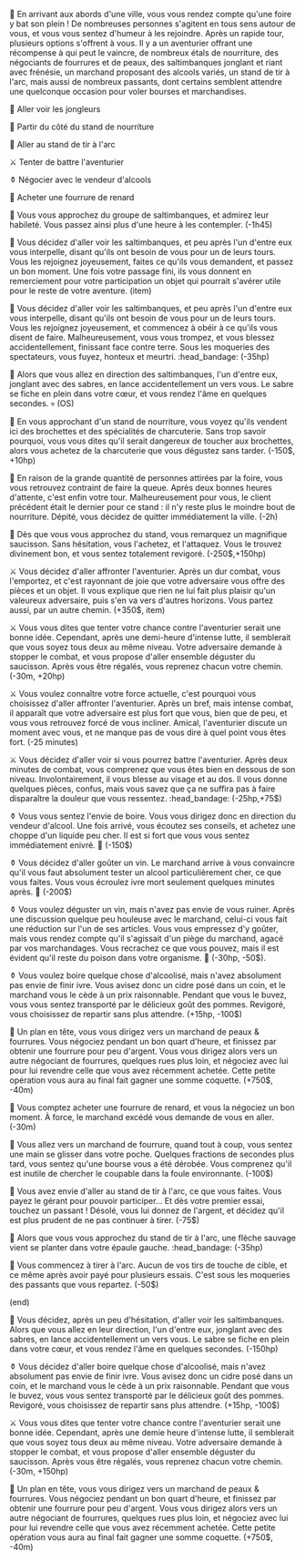 :circus_tent: En arrivant aux abords d'une ville, vous vous rendez compte qu'une foire y bat son plein ! De nombreuses personnes s'agitent en tous sens autour de vous, et vous vous sentez d'humeur à les rejoindre. Après un rapide tour, plusieurs options s'offrent à vous. Il y a un aventurier offrant une récompense à qui peut le vaincre, de nombreux étals de nourriture, des négociants de fourrures et de peaux, des saltimbanques jonglant et riant avec frénésie, un marchand proposant des alcools variés, un stand de tir à l'arc, mais aussi de nombreux passants, dont certains semblent attendre une quelconque occasion pour voler bourses et marchandises.

🤹 Aller voir les jongleurs

:oden: Partir du côté du stand de nourriture

:dart: Aller au stand de tir à l'arc

:crossed_swords: Tenter de battre l'aventurier

⚱️ Négocier avec le vendeur d'alcools

🦊 Acheter une fourrure de renard


🤹 Vous vous approchez du groupe de saltimbanques, et admirez leur habileté. Vous passez ainsi plus d'une heure à les contempler. (-1h45)

🤹 Vous décidez d'aller voir les saltimbanques, et peu après l'un d'entre eux vous interpelle, disant qu'ils ont besoin de vous pour un de leurs tours. Vous les rejoignez joyeusement, faites ce qu'ils vous demandent, et passez un bon moment. Une fois votre passage fini, ils vous donnent en remerciement pour votre participation un objet qui pourrait s'avérer utile pour le reste de votre aventure. (item)

🤹 Vous décidez d'aller voir les saltimbanques, et peu après l'un d'entre eux vous interpelle, disant qu'ils ont besoin de vous pour un de leurs tours. Vous les rejoignez joyeusement, et commencez à obéir à ce qu'ils vous disent de faire. Malheureusement, vous vous trompez, et vous blessez accidentellement, finissant face contre terre. Sous les moqueries des spectateurs, vous fuyez, honteux et meurtri. :head_bandage: (-35hp)

🤹 Alors que vous allez en direction des saltimbanques, l'un d'entre eux, jonglant avec des sabres, en lance accidentellement un vers vous. Le sabre se fiche en plein dans votre cœur, et vous rendez l'âme en quelques secondes. :skull: (OS)


:oden: En vous approchant d'un stand de nourriture, vous voyez qu'ils vendent ici des brochettes et des spécialités de charcuterie. Sans trop savoir pourquoi, vous vous dites qu'il serait dangereux de toucher aux brochettes, alors vous achetez de la charcuterie que vous dégustez sans tarder. (-150$, +10hp)

:oden: En raison de la grande quantité de personnes attirées par la foire, vous vous retrouvez contraint de faire la queue. Après deux bonnes heures d'attente, c'est enfin votre tour. Malheureusement pour vous, le client précédent était le dernier pour ce stand : il n'y reste plus le moindre bout de nourriture. Dépité, vous décidez de quitter immédiatement la ville. (-2h)

:oden: Dès que vous vous approchez du stand, vous remarquez un magnifique saucisson. Sans hésitation, vous l'achetez, et l'attaquez. Vous le trouvez divinement bon, et vous sentez totalement revigoré. (-250$,+150hp)


:crossed_swords: Vous décidez d'aller affronter l'aventurier. Après un dur combat, vous l'emportez, et c'est rayonnant de joie que votre adversaire vous offre des pièces et un objet. Il vous explique que rien ne lui fait plus plaisir qu'un valeureux adversaire, puis s'en va vers d'autres horizons. Vous partez aussi, par un autre chemin. (+350$, item)

:crossed_swords: Vous vous dites que tenter votre chance contre l'aventurier serait une bonne idée. Cependant, après une demi-heure d'intense lutte, il semblerait que vous soyez tous deux au même niveau. Votre adversaire demande à stopper le combat, et vous propose d'aller ensemble déguster du saucisson. Après vous être régalés, vous reprenez chacun votre chemin. (-30m, +20hp)

:crossed_swords: Vous voulez connaître votre force actuelle, c'est pourquoi vous choisissez d'aller affronter l'aventurier. Après un bref, mais intense combat, il apparaît que votre adversaire est plus fort que vous, bien que de peu, et vous vous retrouvez forcé de vous incliner. Amical, l'aventurier discute un moment avec vous, et ne manque pas de vous dire à quel point vous êtes fort. (-25 minutes)

:crossed_swords: Vous décidez d'aller voir si vous pourrez battre l'aventurier. Après deux minutes de combat, vous comprenez que vous êtes bien en dessous de son niveau. Involontairement, il vous blesse au visage et au dos. Il vous donne quelques pièces, confus, mais vous savez que ça ne suffira pas à faire disparaître la douleur que vous ressentez. :head_bandage: (-25hp,+75$)

⚱️ Vous vous sentez l'envie de boire. Vous vous dirigez donc en direction du vendeur d'alcool. Une fois arrivé, vous écoutez ses conseils, et achetez une choppe d'un liquide peu cher. Il est si fort que vous vous sentez immédiatement enivré. :zany_face: (-150$)

⚱️ Vous décidez d'aller goûter un vin. Le marchand arrive à vous convaincre qu'il vous faut absolument tester un alcool particulièrement cher, ce que vous faites. Vous vous écroulez ivre mort seulement quelques minutes après. :zany_face: (-200$)

⚱️ Vous voulez déguster un vin, mais n'avez pas envie de vous ruiner. Après une discussion quelque peu houleuse avec le marchand, celui-ci vous fait une réduction sur l'un de ses articles. Vous vous empressez d'y goûter, mais vous rendez compte qu'il s'agissait d'un piège du marchand, agacé par vos marchandages. Vous recrachez ce que vous pouvez, mais il est évident qu'il reste du poison dans votre organisme. :nauseated_face: (-30hp, -50$).
 
⚱️ Vous voulez boire quelque chose d'alcoolisé, mais n'avez absolument pas envie de finir ivre. Vous avisez donc un cidre posé dans un coin, et le marchand vous le cède à un prix raisonnable. Pendant que vous le buvez, vous vous sentez transporté par le délicieux goût des pommes. Revigoré, vous choisissez de repartir sans plus attendre. (+15hp, -100$)


🦊 Un plan en tête, vous vous dirigez vers un marchand de peaux & fourrures. Vous négociez pendant un bon quart d'heure, et finissez par obtenir une fourrure pour peu d'argent. Vous vous dirigez alors vers un autre négociant de fourrures, quelques rues plus loin, et négociez avec lui pour lui revendre celle que vous avez récemment achetée. Cette petite opération vous aura au final fait gagner une somme coquette. (+750$, -40m)

🦊 Vous comptez acheter une fourrure de renard, et vous la négociez un bon moment. À force, le marchand excédé vous demande de vous en aller. (-30m)

🦊 Vous allez vers un marchand de fourrure, quand tout à coup, vous sentez une main se glisser dans votre poche. Quelques fractions de secondes plus tard, vous sentez qu'une bourse vous a été dérobée. Vous comprenez qu'il est inutile de chercher le coupable dans la foule environnante. (-100$)

:dart: Vous avez envie d'aller au stand de tir à l'arc, ce que vous faites. Vous payez le gérant pour pouvoir participer... Et dès votre premier essai, touchez un passant ! Désolé, vous lui donnez de l'argent, et décidez qu'il est plus prudent de ne pas continuer à tirer. (-75$)

:dart: Alors que vous vous approchez du stand de tir à l'arc, une flèche sauvage vient se planter dans votre épaule gauche. :head_bandage: (-35hp)

:dart: Vous commencez à tirer à l'arc. Aucun de vos tirs de touche de cible, et ce même après avoir payé pour plusieurs essais. C'est sous les moqueries des passants que vous repartez. (-50$)


(end)

🤹 Vous décidez, après un peu d'hésitation, d'aller voir les saltimbanques. Alors que vous allez en leur direction, l'un d'entre eux, jonglant avec des sabres, en lance accidentellement un vers vous. Le sabre se fiche en plein dans votre cœur, et vous rendez l'âme en quelques secondes.  (-150hp)

⚱️ Vous décidez d'aller boire quelque chose d'alcoolisé, mais n'avez absolument pas envie de finir ivre. Vous avisez donc un cidre posé dans un coin, et le marchand vous le cède à un prix raisonnable. Pendant que vous le buvez, vous vous sentez transporté par le délicieux goût des pommes. Revigoré, vous choisissez de repartir sans plus attendre. (+15hp, -100$)

:crossed_swords:  Vous vous dites que tenter votre chance contre l'aventurier serait une bonne idée. Cependant, après une demie heure d'intense lutte, il semblerait que vous soyez tous deux au même niveau. Votre adversaire demande à stopper le combat, et vous propose d'aller ensemble déguster du saucisson. Après vous être régalés, vous reprenez chacun votre chemin. (-30m, +150hp)

🦊 Un plan en tête, vous vous dirigez vers un marchand de peaux & fourrures. Vous négociez pendant un bon quart d'heure, et finissez par obtenir une fourrure pour peu d'argent. Vous vous dirigez alors vers un autre négociant de fourrures, quelques rues plus loin, et négociez avec lui pour lui revendre celle que vous avez récemment achetée. Cette petite opération vous aura au final fait gagner une somme coquette. (+750$, -40m)
